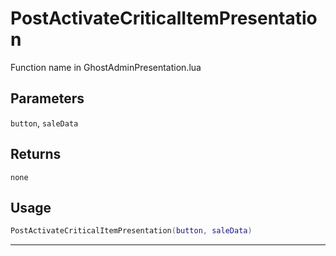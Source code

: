 # PostActivateCriticalItemPresentation
Function name in GhostAdminPresentation.lua
## Parameters
`button`, `saleData`
## Returns
`none`
## Usage
```lua
PostActivateCriticalItemPresentation(button, saleData)
```
---
